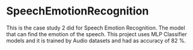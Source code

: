 # SpeechEmotionRecognition
This is the case study 2 did for Speech Emotion Recognition. The model that can find the emotion of the speech. This project uses MLP Classifier models and it is trained by Audio datasets and had as accuracy of 82 %. 
